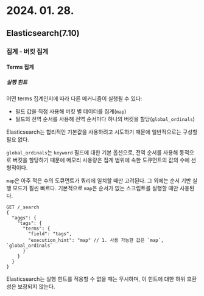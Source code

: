 # 2024. 01. 28.

## Elasticsearch(7.10)

### 집계 - 버킷 집계

#### Terms 집계

##### 실행 힌트

어떤 terms 집계인지에 따라 다른 메커니즘이 실행될 수 있다:

* 필드 값을 직접 사용해 버킷 별 데이터를 집계(`map`)
* 필드의 전역 순서를 사용해 전역 순서마다 하나의 버킷을 할당(`global_ordinals`)

Elasticsearch는 합리적인 기본값을 사용하려고 시도하기 때문에 일반적으로는 구성할 필요 없다.

`global_ordinals`는 `keyword` 필드에 대한 기본 옵션으로, 전역 순서를 사용해 동적으로 버킷을 할당하기 때문에 메모리 사용량은 집계 범위에 속한 도큐먼트의 값의 수에 선형적이다.

`map`은 아주 적은 수의 도큐먼트가 쿼리에 일치할 때만 고려된다. 그 외에는 순서 기반 실행 모드가 훨씬 빠르다. 기본적으로 `map`은 순서가 없는 스크립트를 실행할 때만 사용된다.

```http
GET /_search
{
  "aggs": {
    "tags": {
      "terms": {
        "field": "tags",
        "execution_hint": "map" // 1. 사용 가능한 값은 `map`, `global_ordinals`
      }
    }
  }
}
```

Elasticsearch는 실행 힌트를 적용할 수 없을 때는 무시하며, 이 힌트에 대한 하위 호환성은 보장되지 않는다.

